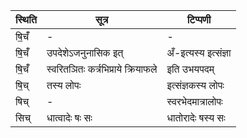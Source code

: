 | स्थिति | सूत्र | टिप्पणी |
| ----- | ------- | ------ |
| षि॒चँ॑ | - | - |
| षि॒चँ॑ | उपदेशेऽजनुनासिक इत् | अँ-इत्यस्य इत्संज्ञा |
| षि॒चँ॑ | स्वरितञितः कर्त्रभिप्राये क्रियाफले | इति उभयपदम् |
| षि॒च् | तस्य लोपः | इत्संज्ञकस्य लोपः |
| षिच् | - | स्वरभेदमात्रालोपः |
| सिच् | धात्वादेः षः सः | धातोरादेः षस्य सः |
